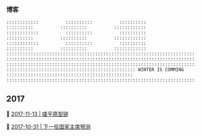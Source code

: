 ### 博客

```
::::::::::::          ::::::::::          ::::::::::          ::::::::::          ::::::::::          ::::::::::::
::::::::::::          ::::::::::          ::::::::::          ::::::::::          ::::::::::          ::::::::::::
::::::::::::          ::::::::::          ::::::::::          ::::::::::          ::::::::::          ::::::::::::
::::::::::::::::::::::::::::::::::::::::::::::::::::::::::::::::::::::::::::::::::::::::::::::::::::::::::::::::::
::::::::::::::::::::::::::::::::::::::::::::::::::::::::::::::::::::::::::::::::::::::::::::::::::::::::::::::::::
::::::::::::::::::::::::::::::::::::::::::::::::::::::::::::::::::::::::::::::::::::::::::::::::::::::::::::::::::
:::::::::::::::::::::::::::::::::::::::::::::::: WINTER IS COMMING :::::::::::::::::::::::::::::::::::::::::::::::
::::::::::::::::::::::::::::::::::::::::::::::::::::::::::::::::::::::::::::::::::::::::::::::::::::::::::::::::::
```

## 2017

:snake: [2017-11-13 | 嗟乎原型链](https://github.com/veedrin/blog/issues/2)

:turtle: [2017-10-31 | 下一任国家主席预测](https://github.com/veedrin/blog/issues/1)
